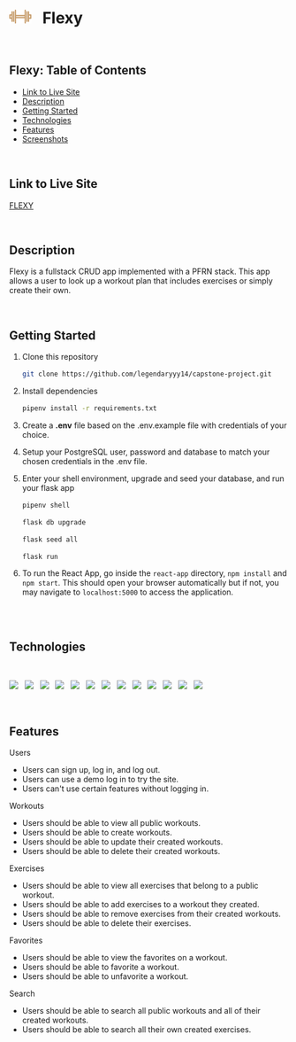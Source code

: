 #  <img src="./react-app/public/favicon.ico" style="width:40px;" />   &nbsp; Flexy

<br>

## Flexy: Table of Contents

-   [Link to Live Site](https://github.com/legendaryyy14/capstone-project#link-to-live-site)
-   [Description](https://github.com/legendaryyy14/capstone-project#description)
-   [Getting Started](https://github.com/legendaryyy14/capstone-project#getting-started)
-   [Technologies](https://github.com/legendaryyy14/capstone-project#technologies)
-   [Features](https://github.com/legendaryyy14/capstone-project#features)
-   [Screenshots](https://github.com/legendaryyy14/capstone-project#screenshots)

<br>

## Link to Live Site

[FLEXY](https://capstone-project-ren5.onrender.com)

<br>

## Description

Flexy is a fullstack CRUD app implemented with a PFRN stack. This app allows a user to look up a workout plan that includes exercises or simply create their own.

<br>

## Getting Started

1. Clone this repository

   ```bash
   git clone https://github.com/legendaryyy14/capstone-project.git
   ```

2. Install dependencies

      ```bash
      pipenv install -r requirements.txt
      ```

3. Create a **.env** file based on the .env.example file with credentials of your choice.

4. Setup your PostgreSQL user, password and database to match your chosen credentials in the .env file.

5. Enter your shell environment, upgrade and seed your database, and run your flask app

   ```bash
   pipenv shell
   ```

   ```bash
   flask db upgrade
   ```

   ```bash
   flask seed all
   ```

   ```bash
   flask run
   ```

6. To run the React App, go inside the `react-app` directory, `npm install` and `npm start`. This should open your browser automatically but if not, you may navigate to `localhost:5000` to access the application.

<br>
<br>

## Technologies


<br>
<p float="left">
  <img src="https://cdn.jsdelivr.net/gh/devicons/devicon/icons/python/python-original.svg" style="width:75px;" />
  &nbsp;
  <img src="https://cdn.jsdelivr.net/gh/devicons/devicon/icons/javascript/javascript-original.svg" style="width:75px;" />
  &nbsp;
  <img src="https://cdn.jsdelivr.net/gh/devicons/devicon/icons/html5/html5-original-wordmark.svg" style="width:75px;" />
  &nbsp;
  <img src="https://cdn.jsdelivr.net/gh/devicons/devicon/icons/css3/css3-original-wordmark.svg" style="width:75px;" />
  &nbsp;
  <img src="https://cdn.jsdelivr.net/gh/devicons/devicon/icons/flask/flask-original.svg" style="width:75px;" />
  &nbsp;
  <img src="https://cdn.jsdelivr.net/gh/devicons/devicon/icons/react/react-original.svg" style="width:75px;" />
  &nbsp;
  <img src="https://cdn.jsdelivr.net/gh/devicons/devicon/icons/redux/redux-original.svg" style="width:75px;" />
  &nbsp;
  <img src="https://images.g2crowd.com/uploads/product/image/large_detail/large_detail_477db83f729d63210139ec7cd29c1351/render-render.png" style="width:75px;" />
  &nbsp;
  <img src="https://cdn.jsdelivr.net/gh/devicons/devicon/icons/postgresql/postgresql-original.svg" style="width:75px;" />
  &nbsp;
  <img src="https://cdn.jsdelivr.net/gh/devicons/devicon/icons/sqlalchemy/sqlalchemy-original-wordmark.svg" style="width:75px;" />
  &nbsp;
  <img src="https://cdn.jsdelivr.net/gh/devicons/devicon/icons/sqlite/sqlite-original-wordmark.svg" style="width:75px;" />
  &nbsp;
  <img src="https://cdn.jsdelivr.net/gh/devicons/devicon/icons/amazonwebservices/amazonwebservices-original-wordmark.svg" style="width:75px;" />
  &nbsp;
  <img src="https://cdn.jsdelivr.net/gh/devicons/devicon/icons/vscode/vscode-original-wordmark.svg" style="width:75px;" />
  &nbsp;
</p>

<br>

## Features

Users
- Users can sign up, log in, and log out.
- Users can use a demo log in to try the site.
- Users can't use certain features without logging in.

Workouts
- Users should be able to view all public workouts.
- Users should be able to create workouts.
- Users should be able to update their created workouts.
- Users should be able to delete their created workouts.

Exercises
- Users should be able to view all exercises that belong to a public workout.
- Users should be able to add exercises to a workout they created.
- Users should be able to remove exercises from their created workouts.
- Users should be able to delete their exercises.

Favorites
- Users should be able to view the favorites on a workout.
- Users should be able to favorite a workout.
- Users should be able to unfavorite a workout.

Search
- Users should be able to search all public workouts and all of their created workouts.
- Users should be able to search all their own created exercises.

<br>

<!-- ## Screenshots -->

<!-- <img src="./react-app/public/images/<image_name_here>" style="width:600px;" /> -->
